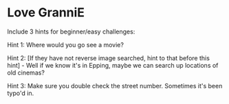 Love GranniE
============

Include 3 hints for beginner/easy challenges:

Hint 1: Where would you go see a movie? 

Hint 2: [If they have not reverse image searched, hint to that before this hint] - Well if we know it's in Epping, maybe we can search up locations of old cinemas?

Hint 3: Make sure you double check the street number. Sometimes it's been typo'd in. 